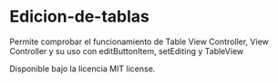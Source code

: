Edicion-de-tablas
=================

Permite comprobar el funcionamiento de Table View Controller, View Controller y su uso con editButtonItem, setEditing y TableView

Disponible bajo la licencia MIT license.

